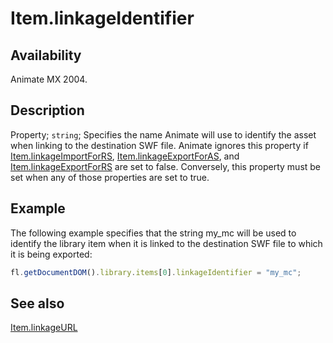 # Item.linkageIdentifier

## Availability

Animate MX 2004.

## Description

Property; `string`; Specifies the name Animate will use to identify the asset when linking to the destination SWF file. Animate ignores this property if [Item.linkageImportForRS](../Item_object/Item11.md), [Item.linkageExportForAS](../Item_object/Item7.md), and [Item.linkageExportForRS](../Item_object/Item8.md) are set to false. Conversely, this property must be set when any of those properties are set to true.

## Example

The following example specifies that the string my\_mc will be used to identify the library item when it is linked to the destination SWF file to which it is being exported:

```javascript
fl.getDocumentDOM().library.items[0].linkageIdentifier = "my_mc";
```

## See also

[Item.linkageURL](../Item_object/Item12.md)
